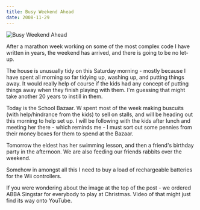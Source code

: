 ```yaml
---
title: Busy Weekend Ahead
date: 2008-11-29
---
```


![Busy Weekend Ahead](https://source.unsplash.com/0gkw_9fy0eQ/1600x900)

After a marathon week working on some of the most complex code I have written in years, the weekend has arrived, and there is going to be no let-up.

The house is unusually tidy on this Saturday morning - mostly because I have spent all morning so far tidying up, washing up, and putting things away. It would really help of course if the kids had any concept of putting things away when they finish playing with them. I'm guessing that might take another 20 years to instill in them.

Today is the School Bazaar. W spent most of the week making buscuits (with help/hindrance from the kids) to sell on stalls, and will be heading out this morning to help set up. I will be following with the kids after lunch and meeting her there - which reminds me - I must sort out some pennies from their money boxes for them to spend at the Bazaar.

Tomorrow the eldest has her swimming lesson, and then a friend's birthday party in the afternoon. We are also feeding our friends rabbits over the weekend.

Somehow in amongst all this I need to buy a load of rechargeable batteries for the Wii controllers.

If you were wondering about the image at the top of the post - we ordered ABBA Singstar for everybody to play at Christmas. Video of that might just find its way onto YouTube.